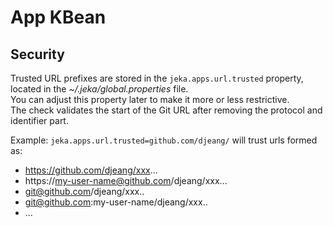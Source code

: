 # App KBean

<!-- autogen-doc -->

## Security

Trusted URL prefixes are stored in the `jeka.apps.url.trusted` property, located in the *~/.jeka/global.properties* file.  
You can adjust this property later to make it more or less restrictive.  
The check validates the start of the Git URL after removing the protocol and identifier part.

Example: `jeka.apps.url.trusted=github.com/djeang/` will trust urls formed as:

  - https://github.com/djeang/xxx...    
  - https://my-user-name@github.com/djeang/xxx...
  - git@github.com/djeang/xxx..
  - git@github.com:my-user-name/djeang/xxx..
  - ...



